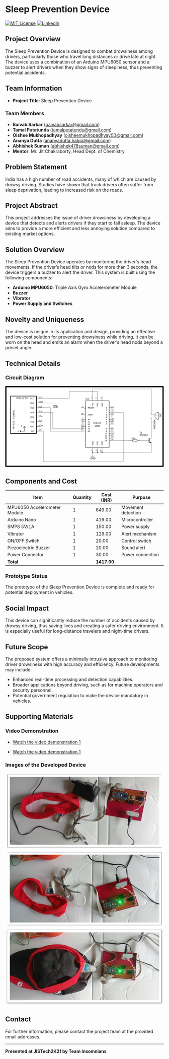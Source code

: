 # Sleep Prevention Device
[![MIT License][license-shield]][license-url]
[![LinkedIn][linkedin-shield]][linkedin-url]

## Project Overview
The Sleep Prevention Device is designed to combat drowsiness among drivers, particularly those who travel long distances or drive late at night. The device uses a combination of an Arduino MPU6050 sensor and a buzzer to alert drivers when they show signs of sleepiness, thus preventing potential accidents.

## Team Information
- **Project Title**: Sleep Prevention Device

### Team Members
- **Baivab Sarkar** (baivabsarkar@gmail.com)
- **Tamal Putatunda** (tamalputatundu@gmail.com)
- **Oishee Mukhopadhyay** (oisheemukhopadhyay00@gmail.com)
- **Ananya Dutta** (ananyadutta.habra@gmail.com)
- **Abhishek Suman** (abhishek478suman@gmail.com)
- **Mentor**: Mr. Jit Chakraborty, Head Dept. of Chemistry

## Problem Statement
India has a high number of road accidents, many of which are caused by drowsy driving. Studies have shown that truck drivers often suffer from sleep deprivation, leading to increased risk on the roads.

## Project Abstract
This project addresses the issue of driver drowsiness by developing a device that detects and alerts drivers if they start to fall asleep. The device aims to provide a more efficient and less annoying solution compared to existing market options.

## Solution Overview
The Sleep Prevention Device operates by monitoring the driver's head movements. If the driver’s head tilts or nods for more than 3 seconds, the device triggers a buzzer to alert the driver. This system is built using the following components:
- **Arduino MPU6050**: Triple Axis Gyro Accelerometer Module
- **Buzzer**
- **Vibrator**
- **Power Supply and Switches**

## Novelty and Uniqueness
The device is unique in its application and design, providing an effective and low-cost solution for preventing drowsiness while driving. It can be worn on the head and emits an alarm when the driver’s head nods beyond a preset angle.

## Technical Details
### Circuit Diagram
<img src="Image/connnection flow 1.png">

## Components and Cost
| Item                            | Quantity | Cost (INR) | Purpose                  |
|---------------------------------|----------|------------|--------------------------|
| MPU6050 Accelerometer Module    | 1        | 649.00     | Movement detection       |
| Arduino Nano                    | 1        | 419.00     | Microcontroller          |
| SMPS 5V/1A                      | 1        | 150.00     | Power supply             |
| Vibrator                        | 1        | 129.00     | Alert mechanism          |
| ON/OFF Switch                   | 1        | 20.00      | Control switch           |
| Piezoelectric Buzzer            | 1        | 20.00      | Sound alert              |
| Power Connector                 | 1        | 30.00      | Power connection         |
| **Total**                       |          | **1417.00**|                          |

### Prototype Status
The prototype of the Sleep Prevention Device is complete and ready for potential deployment in vehicles.

## Social Impact
This device can significantly reduce the number of accidents caused by drowsy driving, thus saving lives and creating a safer driving environment. It is especially useful for long-distance travelers and night-time drivers.

## Future Scope
The proposed system offers a minimally intrusive approach to monitoring driver drowsiness with high accuracy and efficiency. Future developments may include:
- Enhanced real-time processing and detection capabilities.
- Broader applications beyond driving, such as for machine operators and security personnel.
- Potential government regulation to make the device mandatory in vehicles.

## Supporting Materials
### Video Demonstration
 - [Watch the video demonstration 1](https://drive.google.com/file/d/1FPvCD51V66I0NAf_4ZMmb6FXbxwxx3TY/view?usp=drive_link)

 - [Watch the video demonstration 1](https://drive.google.com/file/d/1BDuGcYIaW6arX4XeqBtHUAaP3eK76h3p/view?usp=drive_link)
### Images of the Developed Device
<img src="Image/Picture1.jpg">
<img src="Image/Picture2.jpg">
<img src="Image/Picture3.jpg">

## Contact
For further information, please contact the project team at the provided email addresses.

---
**Presented at JISTech2K21 by Team Insomnians**

[license-shield]: https://img.shields.io/badge/License-MIT-red.svg
[license-url]: https://github.com/iam-baivab/News-Scraping-using-BeautyfulSoup-Selenium-with-Django/blob/main/LICENSE
[linkedin-shield]: https://img.shields.io/badge/-LinkedIn-black.svg?style=flat&logo=linkedin&colorB=blue
[linkedin-url]: https://www.linkedin.com/in/baivabsarkar/